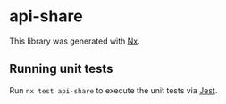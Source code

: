 # api-share

This library was generated with [Nx](https://nx.dev).

## Running unit tests

Run `nx test api-share` to execute the unit tests via [Jest](https://jestjs.io).
